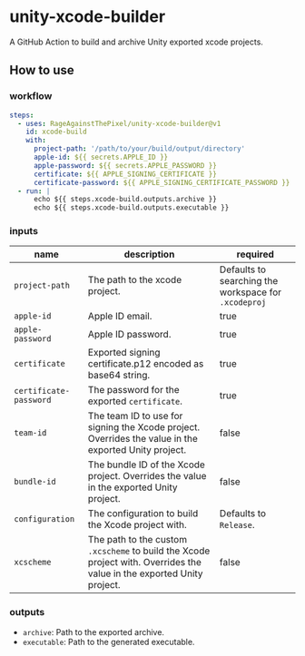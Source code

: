 # unity-xcode-builder

A GitHub Action to build and archive Unity exported xcode projects.

## How to use

### workflow

```yaml
steps:
  - uses: RageAgainstThePixel/unity-xcode-builder@v1
    id: xcode-build
    with:
      project-path: '/path/to/your/build/output/directory'
      apple-id: ${{ secrets.APPLE_ID }}
      apple-password: ${{ secrets.APPLE_PASSWORD }}
      certificate: ${{ APPLE_SIGNING_CERTIFICATE }}
      certificate-password: ${{ APPLE_SIGNING_CERTIFICATE_PASSWORD }}
  - run: |
      echo ${{ steps.xcode-build.outputs.archive }}
      echo ${{ steps.xcode-build.outputs.executable }}
```

### inputs

| name | description | required |
| ---- | ----------- | -------- |
| `project-path` | The path to the xcode project. | Defaults to searching the workspace for `.xcodeproj` |
| `apple-id` | Apple ID email. | true |
| `apple-password` | Apple ID password. | true |
| `certificate` | Exported signing certificate.p12 encoded as base64 string. | true |
| `certificate-password` | The password for the exported `certificate`. | true |
| `team-id` | The team ID to use for signing the Xcode project. Overrides the value in the exported Unity project. | false |
| `bundle-id` | The bundle ID of the Xcode project. Overrides the value in the exported Unity project. | false |
| `configuration` | The configuration to build the Xcode project with. | Defaults to `Release`. |
| `xcscheme` | The path to the custom `.xcscheme` to build the Xcode project with. Overrides the value in the exported Unity project. | false |

### outputs

- `archive`: Path to the exported archive.
- `executable`: Path to the generated executable.

